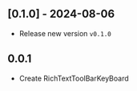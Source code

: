 ## [0.1.0] - 2024-08-06

- Release new version `v0.1.0`

## 0.0.1

* Create RichTextToolBarKeyBoard
